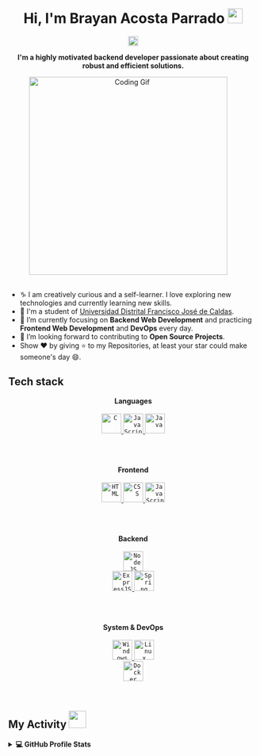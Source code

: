 <!-- Header -->
<h1 align="center">
  Hi, I'm Brayan Acosta Parrado <img src="https://github.com/oHTGo/oHTGo/blob/main/images/hi.gif" width="30px" height="30px">
</h1>

<!-- Counter -->
<p align="center">
  <img alt="Profile 𝚟𝚒𝚎𝚟𝚒𝚎𝚠𝚜" height="20px" src="https://hits.seeyoufarm.com/api/count/incr/badge.svg?url=https://github.com/BrayanBMC&count_bg=%23579E91&title_bg=%23555555&icon=&icon_color=%23E7E7E7&title=Views&edge_flat=false">
</p>

<p align="center">
  <b>I'm a highly motivated backend developer passionate about creating robust and efficient solutions.</b>
</p>

<!-- Container for Presentation and Video -->
<div align="center" style="display: flex; align-items: center; justify-content: center;">
  <div style="margin-right: 20px;">
    <img src="https://github.com/oHTGo/oHTGo/blob/main/images/coding.gif" width="400" alt="Coding Gif">
  </div>
  <div>

  </div>
</div>

<br>

- ♑ I am creatively curious and a self-learner. I love exploring new technologies and currently learning new skills.
- 📓 I'm a student of [Universidad Distrital Francisco José de Caldas](https://www.udistrital.edu.co).
- 🌱 I’m currently focusing on **Backend Web Development** and practicing **Frontend Web Development** and **DevOps** every day.
- 💬 I’m looking forward to contributing to **Open Source Projects**.
- Show ❤ by giving ⭐ to my Repositories, at least your star could make someone's day 😄.

<h2>Tech stack</h2>

<p align="center">
  <b>Languages</b>
  <br>
  <br>
  <a href="https://en.wikipedia.org/wiki/C_(programming_language)" target="_blank">
    <code><img src="https://github.com/oHTGo/oHTGo/blob/main/images/c.svg" alt="C" height="40"/></code>
  </a>
  <a href="https://developer.mozilla.org/en-US/docs/Web/JavaScript" target="_blank">
    <code><img src="https://github.com/oHTGo/oHTGo/blob/main/images/javascript.svg" alt="JavaScript" height="40"/></code>
  </a>
  <a href="https://www.java.com" target="_blank">
    <code><img src="https://github.com/oHTGo/oHTGo/blob/main/images/java.svg" alt="Java" height="40"/></code>
  </a>
</p>

<br>
<br>

<p align="center">
  <b>Frontend</b>
  <br>
  <br>
  <a href="https://developer.mozilla.org/en-US/docs/Web/HTML" target="_blank">
    <code><img src="https://github.com/oHTGo/oHTGo/blob/main/images/html.svg" alt="HTML" height="40"/></code>
  </a>
  <a href="https://developer.mozilla.org/en-US/docs/Web/CSS" target="_blank">
    <code><img src="https://github.com/oHTGo/oHTGo/blob/main/images/css.svg" alt="CSS" height="40"/></code>
  </a>
  <a href="https://developer.mozilla.org/en-US/docs/Web/JavaScript" target="_blank">
    <code><img src="https://github.com/oHTGo/oHTGo/blob/main/images/javascript.svg" alt="JavaScript" height="40"/></code>
  </a>
  <br>
</p>

<br>
<br>

<p align="center">
  <b>Backend</b>
  <br>
  <br>
  <a href="https://nodejs.org" target="_blank">
    <code><img src="https://github.com/oHTGo/oHTGo/blob/main/images/node.svg" alt="NodeJS" height="40"/></code>
  </a>
  <br>
  <a href="https://expressjs.com" target="_blank">
    <code><img src="https://github.com/oHTGo/oHTGo/blob/main/images/express.svg" alt="ExpressJS" height="40"/></code>
  </a>
  <a href="https://spring.io" target="_blank">
    <code><img src="https://github.com/oHTGo/oHTGo/blob/main/images/spring.svg" alt="Spring" height="40"/></code>
  </a>
</p>

<br>
<br>

<p align="center">
  <b>System & DevOps</b>
  <br>
  <br>
  <a href="https://en.wikipedia.org/wiki/Microsoft_Windows" target="_blank">
    <code><img src="https://github.com/oHTGo/oHTGo/blob/main/images/windows.svg" alt="Windows" height="40"/></code>
  </a>
  <a href="https://en.wikipedia.org/wiki/Linux" target="_blank">
    <code><img src="https://github.com/oHTGo/oHTGo/blob/main/images/linux.svg" alt="Linux" height="40"/></code>
  </a>
  <br>
  <a href="https://docker.com" target="_blank">
    <code><img src="https://github.com/oHTGo/oHTGo/blob/main/images/docker.svg" alt="Docker" height="40"/></code>
  </a>
</p>

<br>
<!-- My Activity -->
<h2>My Activity <img src="https://github.com/oHTGo/oHTGo/blob/main/images/github-stats.gif" height="35px"></h2>
<details> 
  <summary><b>💻 GitHub Profile Stats</b></summary>
  <br>
  <p align="center">
    <img alt="Mosted used languages" src="https://github-readme-stats.vercel.app/api/top-langs/?username=BrayanBMC&layout=compact&theme=dark" height="192px"/>
    <br>
    <img src="https://github-readme-stats.vercel.app/api?username=BrayanBMC&show_icons=true&icon_color=ffffff&theme=dark" alt="BrayanBMC's Github Stats" height="192px"/>
    <br>
    <b>Note:</b> Top languages is only a metric of the languages my public code consists of and doesn't reflect experience or skill level.
  </p>
</details>








